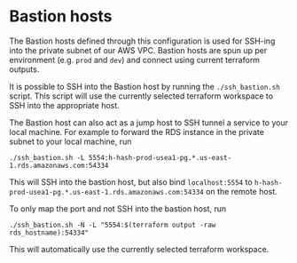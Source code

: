 # Bastion hosts

The Bastion hosts defined through this configuration is used for SSH-ing into the private subnet of our AWS VPC. Bastion hosts are spun up per environment (e.g. `prod` and `dev`) and connect using current terraform outputs.

It is possible to SSH into the Bastion host by running the `./ssh_bastion.sh` script. This script will use the currently selected terraform workspace to SSH into the appropriate host.

The Bastion host can also act as a jump host to SSH tunnel a service to your local machine. For example to forward the RDS instance in the private subnet to your local machine, run

```shell
./ssh_bastion.sh -L 5554:h-hash-prod-usea1-pg.*.us-east-1.rds.amazonaws.com:54334
```

This will SSH into the bastion host, but also bind `localhost:5554` to `h-hash-prod-usea1-pg.*.us-east-1.rds.amazonaws.com:54334` on the remote host.

To only map the port and not SSH into the bastion host, run

```shell
./ssh_bastion.sh -N -L "5554:$(terraform output -raw rds_hostname):54334"
```

This will automatically use the currently selected terraform workspace.
